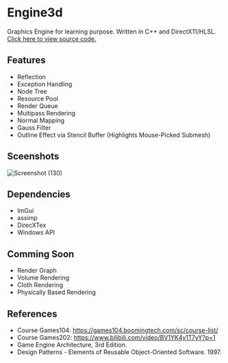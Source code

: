 # Engine3d
Graphics Engine for learning purpose. Written in C++ and DirectX11/HLSL. [Click here to view source code.](https://github.com/PickOranges/Engine3d)

## Features
- Reflection
- Exception Handling
- Node Tree
- Resource Pool
- Render Queue
- Multipass Rendering
- Normal Mapping
- Gauss Filter
- Outline Effect via Stencil Buffer (Highlights Mouse-Picked Submesh)

## Sceenshots
![Screenshot (130)](https://user-images.githubusercontent.com/55946962/167479209-ab5b1ccb-15bc-4bc1-ae3d-b36d055f4892.png)

## Dependencies
- ImGui
- assimp
- DirecXTex
- Windows API

## Comming Soon
- Render Graph
- Volume Rendering
- Cloth Rendering
- Physically Based Rendering

## References
- Course Games104: https://games104.boomingtech.com/sc/course-list/
- Course Games202: https://www.bilibili.com/video/BV1YK4y1T7yY?p=1
- Game Engine Architecture, 3rd Edition.
- Design Patterns - Elements of Reusable Object-Oriented Software. 1997.
